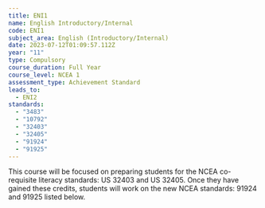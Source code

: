 ```yaml
---
title: ENI1
name: English Introductory/Internal
code: ENI1
subject_area: English (Introductory/Internal)
date: 2023-07-12T01:09:57.112Z
year: "11"
type: Compulsory
course_duration: Full Year
course_level: NCEA 1
assessment_type: Achievement Standard
leads_to:
  - ENI2
standards:
  - "3483"
  - "10792"
  - "32403"
  - "32405"
  - "91924"
  - "91925"
---
```

This course will be focused on preparing students for the NCEA co-requisite literacy standards: US 32403 and US 32405. Once they have gained these credits, students will work on the new NCEA standards: 91924 and 91925 listed    below.